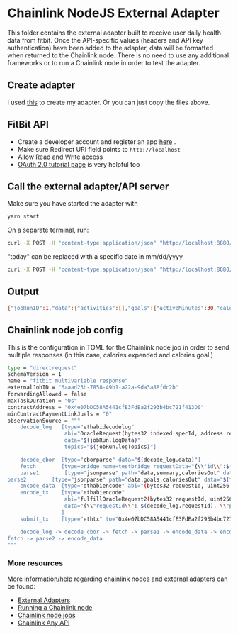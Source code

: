 # Chainlink NodeJS External Adapter

This folder contains the external adapter built to receive user daily health data from fitbit. Once the API-specific values (headers and API key authentication) have been added to the adapter, data will be formatted when returned to the Chainlink node. There is no need to use any additional frameworks or to run a Chainlink node in order to test the adapter.

## Create adapter
I used [this](https://github.com/thodges-gh/CL-EA-NodeJS-Template "CL-EA-NodeJS-Template") to create my adapter. Or you can just copy the files above.

## FitBit API
- Create a developer account and register an app [here](https://dev.fitbit.com/login) .
- Make sure Redirect URI field points to `http://localhost`
- Allow Read and Write access
- [OAuth 2.0 tutorial page](https://dev.fitbit.com/apps/oauthinteractivetutorial?clientEncodedId=238VNJ&clientSecret=707495e811e6a3e100516d5eb53d224c&redirectUri=http://localhost&applicationType=PERSONAL) is very helpful too


## Call the external adapter/API server
Make sure you have started the adapter with
```bash
yarn start
```
On a separate terminal, run:

```bash
curl -X POST -H "content-type:application/json" "http://localhost:8080/" --data '{ "id": 0, "data": {"date":"today"} }'
```
"today" can be replaced with a specific date in mm/dd/yyyy
```bash
curl -X POST -H "content-type:application/json" "http://localhost:8080/" --data '{ "id": 0, "data": {"date":"mm/dd/yyyy"} }'
```
## Output
```bash
{"jobRunID":1,"data":{"activities":[],"goals":{"activeMinutes":30,"caloriesOut":2603,"distance":8.05,"floors":10,"steps":10000},"summary":{"activeScore":-1,"activityCalories":773,"caloriesBMR":1036,ut":1645,"distances":[{"activity":"total","distance":3.81},{"activity":"tracker","distance":3.81},{"activity":"loggedActivities","distance":0},{"activity":"veryActive","distance":0.35},{"activity":"Active","distance":0.23},{"activity":"lightlyActive","distance":3.23},{"activity":"sedentaryActive","distance":0}],"elevation":30.48,"fairlyActiveMinutes":8,"floors":10,"heartRateZones":[{"caloriesO1629,"max":99,"min":30,"minutes":661,"name":"Out of Range"},{"caloriesOut":132.16405,"max":138,"min":99,"minutes":24,"name":"Fat Burn"},{"caloriesOut":0,"max":168,"min":138,"minutes":0,"name":"CardiriesOut":0,"max":220,"min":168,"minutes":0,"name":"Peak"}],"lightlyActiveMinutes":187,"marginalCalories":413,"restingHeartRate":58,"sedentaryMinutes":476,"steps":5651,"veryActiveMinutes":7},"result":null,"statusCode":200}
```

## Chainlink node job config
This is the configuration in TOML for the Chainlink node job in order to send multiple responses (in this case, calories expended and calories goal.)

```bash
type = "directrequest"
schemaVersion = 1
name = "fitbit multivariable response"
externalJobID = "6aaad23b-7858-49b1-a22a-9da3a88fdc2b"
forwardingAllowed = false
maxTaskDuration = "0s"
contractAddress = "0x4e07bDC58A5441cfE3FdEa2f293b4bc721f413D0"
minContractPaymentLinkJuels = "0"
observationSource = """
    decode_log   [type="ethabidecodelog"
                  abi="OracleRequest(bytes32 indexed specId, address requester, bytes32 requestId, uint256 payment, address callbackAddr, bytes4 callbackFunctionId, uint256 cancelExpiration, uint256 dataVersion, bytes data)"
                  data="$(jobRun.logData)"
                  topics="$(jobRun.logTopics)"]

    decode_cbor  [type="cborparse" data="$(decode_log.data)"]
    fetch        [type=bridge name=testbridge requestData="{\\"id\\":$(jobSpec.externalJobID), \\"data\\":{\\"date\\":$(decode_cbor.date)}}"]
    parse1        [type="jsonparse" path="data,summary,caloriesOut" data="$(fetch)"]
parse2        [type="jsonparse" path="data,goals,caloriesOut" data="$(fetch)"]
    encode_data  [type="ethabiencode" abi="(bytes32 requestId, uint256 value, uint256 value2)" data="{ \\"requestId\\": $(decode_log.requestId), \\"value\\": $(parse1), \\"value2\\": $(parse2) }"]
    encode_tx    [type="ethabiencode"
                  abi="fulfillOracleRequest2(bytes32 requestId, uint256 payment, address callbackAddress, bytes4 callbackFunctionId, uint256 expiration, bytes calldata data)"
                  data="{\\"requestId\\": $(decode_log.requestId), \\"payment\\": $(decode_log.payment), \\"callbackAddress\\": $(decode_log.callbackAddr), \\"callbackFunctionId\\": $(decode_log.callbackFunctionId), \\"expiration\\": $(decode_log.cancelExpiration), \\"data\\": $(encode_data)}"
                 ]
    submit_tx    [type="ethtx" to="0x4e07bDC58A5441cfE3FdEa2f293b4bc721f413D0" data="$(encode_tx)"]

    decode_log -> decode_cbor -> fetch -> parse1 -> encode_data -> encode_tx -> submit_tx
fetch -> parse2 -> encode_data
"""
```
### More resources
More information/help regarding chainlink nodes and external adapters can be found:
- [External Adapters](https://docs.chain.link/chainlink-nodes/external-adapters/external-adapters)
- [Running a Chainlink node](https://docs.chain.link/chainlink-nodes/running-a-chainlink-node)
- [Chainlink node jobs](https://docs.chain.link/chainlink-nodes/fulfilling-requests)
- [Chainlink Any API](https://docs.chain.link/any-api/introduction)
